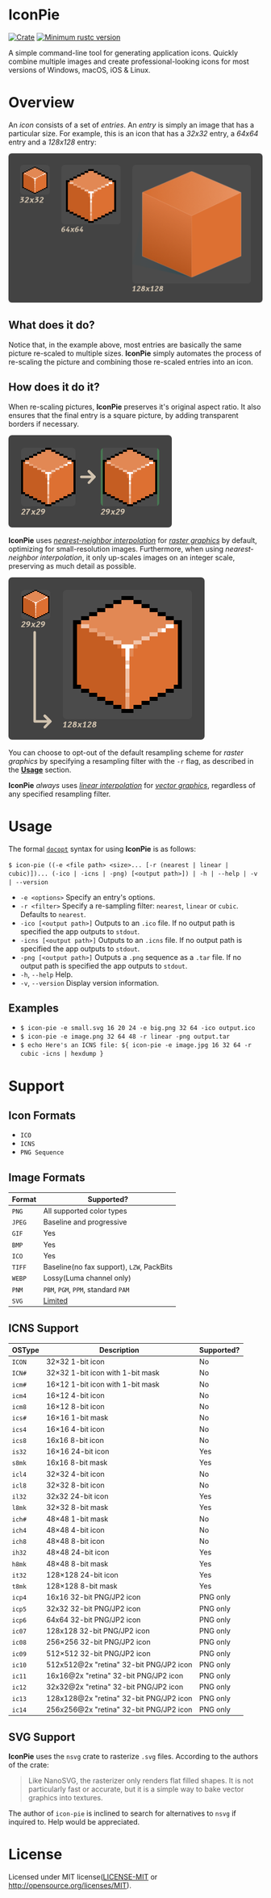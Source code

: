 # IconPie

[![Crate](https://img.shields.io/crates/v/icon-pie.svg)](https://crates.io/crates/icon-pie)
[![Minimum rustc version](https://img.shields.io/badge/rustc-1.32+-lightgray.svg)](https://github.com/rust-random/rand#rust-version-requirements)

A simple command-line tool for generating application icons.
Quickly combine multiple images and create professional-looking icons for most versions of Windows, 
macOS, iOS & Linux.

# Overview

An _icon_ consists of a set of _entries_. An _entry_ is simply an image that has a particular size.
For example, this is an icon that has a _32x32_ entry, a _64x64_ entry and a _128x128_ entry:

![Concepts](examples/concepts.png)

## What does it do?

Notice that, in the example above, most entries are basically the same picture re-scaled to 
multiple sizes. **IconPie** simply automates the process of re-scaling the picture and combining 
those re-scaled entries into an icon.

## How does it do it?

When re-scaling pictures, **IconPie** preserves it's original aspect ratio. It also ensures that 
the final entry is a square picture, by adding transparent borders if necessary.

![Adding Transparent Borders](examples/borders.png)

**IconPie** uses 
_[nearest-neighbor interpolation](https://en.wikipedia.org/wiki/Nearest-neighbor_interpolation)_ 
for _[raster graphics](https://en.wikipedia.org/wiki/Raster_graphics)_ by default, optimizing for 
small-resolution images. Furthermore, when using _nearest-neighbor interpolation_, it only 
up-scales images on an integer scale, preserving as much detail as possible.

![Default Resample](examples/default_resample.png)

You can choose to opt-out of the default resampling scheme for _raster graphics_ by specifying a 
resampling filter with the `-r` flag, as described in the **[Usage](#Usage)** section.

**IconPie** _always_ uses _[linear interpolation](https://en.wikipedia.org/wiki/Linear_interpolation)_ 
for _[vector graphics](https://en.wikipedia.org/wiki/Vector_graphics)_, regardless of any specified 
resampling filter.

# Usage

The formal [`docopt`](http://docopt.org/) syntax for using **IconPie** is as follows:

```$ icon-pie ((-e <file path> <size>... [-r (nearest | linear | cubic)])... (-ico | -icns | -png) [<output path>]) | -h | --help | -v | --version```

* `-e <options>`          Specify an entry's options.
* `-r <filter>`           Specify a re-sampling filter: `nearest`, `linear` or `cubic`. Defaults to `nearest`.
* `-ico [<output path>]`  Outputs to an `.ico` file. If no output path is specified the app outputs to `stdout`.
* `-icns [<output path>]` Outputs to an `.icns` file. If no output path is specified the app outputs to `stdout`.
* `-png [<output path>]`  Outputs a `.png` sequence as a `.tar` file. If no output path is specified the app outputs to `stdout`.
* `-h`, `--help`          Help.
* `-v`, `--version`       Display version information.

## Examples

* `$ icon-pie -e small.svg 16 20 24 -e big.png 32 64 -ico output.ico`
* `$ icon-pie -e image.png 32 64 48 -r linear -png output.tar`
* `$ echo Here's an ICNS file: ${ icon-pie -e image.jpg 16 32 64 -r cubic -icns | hexdump }`

# Support

## Icon Formats

* `ICO`
* `ICNS`
* `PNG Sequence`

## Image Formats

| Format | Supported?                                                    | 
|--------|---------------------------------------------------------------| 
| `PNG`  | All supported color types                                     | 
| `JPEG` | Baseline and progressive                                      | 
| `GIF`  | Yes                                                           | 
| `BMP`  | Yes                                                           | 
| `ICO`  | Yes                                                           | 
| `TIFF` | Baseline(no fax support), `LZW`, PackBits                     | 
| `WEBP` | Lossy(Luma channel only)                                      | 
| `PNM ` | `PBM`, `PGM`, `PPM`, standard `PAM`                           |
| `SVG`  | [Limited](https://github.com/GarkGarcia/icon-pie#svg-support) |

## ICNS Support

| OSType | Description                             | Supported? |
|--------|-----------------------------------------|------------|
| `ICON` | 32×32 1-bit icon                        | No         |
| `ICN#` | 32×32 1-bit icon with 1-bit mask        | No         |
| `icm#` | 16×12 1-bit icon with 1-bit mask        | No         |
| `icm4` | 16×12 4-bit icon                        | No         |
| `icm8` | 16×12 8-bit icon                        | No         |
| `ics#` | 16×16 1-bit mask                        | No         |
| `ics4` | 16×16 4-bit icon                        | No         |
| `ics8` | 16x16 8-bit icon                        | No         |
| `is32` | 16×16 24-bit icon                       | Yes        |
| `s8mk` | 16x16 8-bit mask                        | Yes        |
| `icl4` | 32×32 4-bit icon                        | No         |
| `icl8` | 32×32 8-bit icon                        | No         |
| `il32` | 32x32 24-bit icon                       | Yes        |
| `l8mk` | 32×32 8-bit mask                        | Yes        |
| `ich#` | 48×48 1-bit mask                        | No         |
| `ich4` | 48×48 4-bit icon                        | No         |
| `ich8` | 48×48 8-bit icon                        | No         |
| `ih32` | 48×48 24-bit icon                       | Yes        |
| `h8mk` | 48×48 8-bit mask                        | Yes        |
| `it32` | 128×128 24-bit icon                     | Yes        |
| `t8mk` | 128×128 8-bit mask                      | Yes        |
| `icp4` | 16x16 32-bit PNG/JP2 icon               | PNG only   |
| `icp5` | 32x32 32-bit PNG/JP2 icon               | PNG only   |
| `icp6` | 64x64 32-bit PNG/JP2 icon               | PNG only   |
| `ic07` | 128x128 32-bit PNG/JP2 icon             | PNG only   |
| `ic08` | 256×256 32-bit PNG/JP2 icon             | PNG only   |
| `ic09` | 512×512 32-bit PNG/JP2 icon             | PNG only   |
| `ic10` | 512x512@2x "retina" 32-bit PNG/JP2 icon | PNG only   |
| `ic11` | 16x16@2x "retina" 32-bit PNG/JP2 icon   | PNG only   |
| `ic12` | 32x32@2x "retina" 32-bit PNG/JP2 icon   | PNG only   |
| `ic13` | 128x128@2x "retina" 32-bit PNG/JP2 icon | PNG only   |
| `ic14` | 256x256@2x "retina" 32-bit PNG/JP2 icon | PNG only   |

## SVG Support

**IconPie** uses the `nsvg` crate to rasterize `.svg` files. According to the authors of the crate:

> Like NanoSVG, the rasterizer only renders flat filled shapes. It is not particularly fast or accurate, but it is a simple way to bake vector graphics into textures.

The author of `icon-pie` is inclined to search for alternatives to `nsvg` if inquired to. Help would be appreciated.

# License

Licensed under MIT license([LICENSE-MIT](https://github.com/GarkGarcia/icon-pie/blob/master/LICENSE) or http://opensource.org/licenses/MIT).
